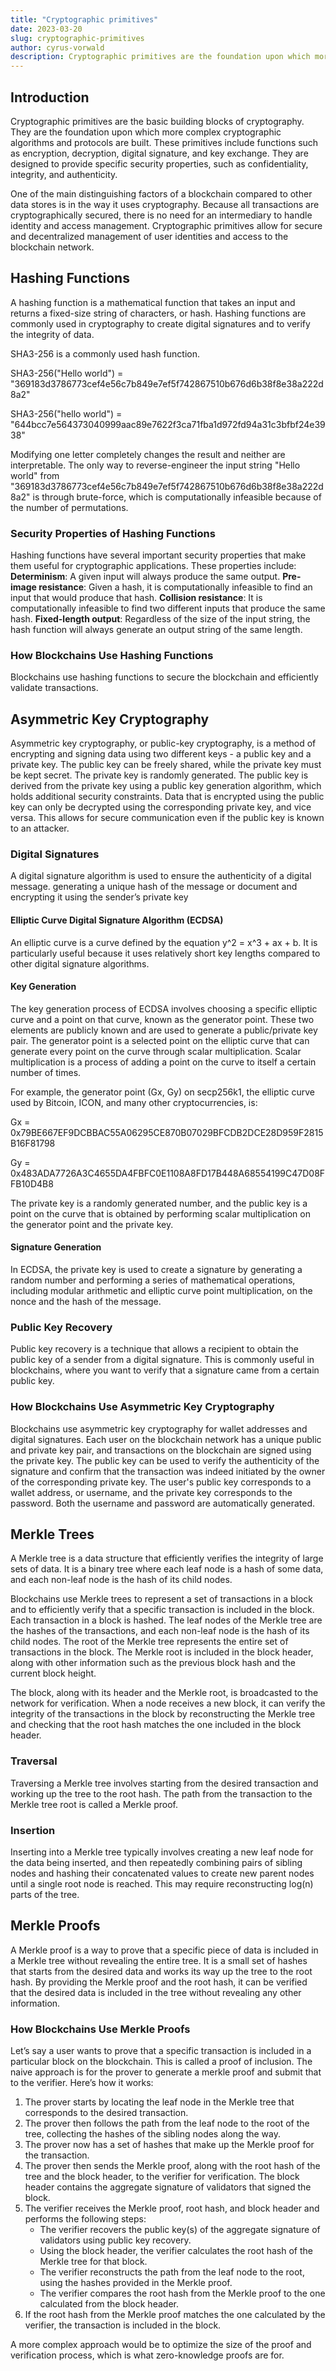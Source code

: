 ```yaml
---
title: "Cryptographic primitives"
date: 2023-03-20
slug: cryptographic-primitives
author: cyrus-vorwald
description: Cryptographic primitives are the foundation upon which more complex cryptographic algorithms and protocols are built. These primitives include functions such as encryption, decryption, digital signature, and key exchange.
---
```

## Introduction
Cryptographic primitives are the basic building blocks of cryptography. They are the foundation upon which more complex cryptographic algorithms and protocols are built. These primitives include functions such as encryption, decryption, digital signature, and key exchange. They are designed to provide specific security properties, such as confidentiality, integrity, and authenticity.

One of the main distinguishing factors of a blockchain compared to other data stores is in the way it uses cryptography. Because all transactions are cryptographically secured, there is no need for an intermediary to handle identity and access management. Cryptographic primitives allow for secure and decentralized management of user identities and access to the blockchain network.

## Hashing Functions

A hashing function is a mathematical function that takes an input and returns a fixed-size string of characters, or hash. Hashing functions are commonly used in cryptography to create digital signatures and to verify the integrity of data.

SHA3-256 is a commonly used hash function.

SHA3-256("Hello world") = "369183d3786773cef4e56c7b849e7ef5f742867510b676d6b38f8e38a222d8a2"

SHA3-256("hello world") = "644bcc7e564373040999aac89e7622f3ca71fba1d972fd94a31c3bfbf24e3938"

Modifying one letter completely changes the result and neither are interpretable. The only way to reverse-engineer the input string "Hello world" from "369183d3786773cef4e56c7b849e7ef5f742867510b676d6b38f8e38a222d8a2" is through brute-force, which is computationally infeasible because of the number of permutations.

### Security Properties of Hashing Functions

Hashing functions have several important security properties that make them useful for cryptographic applications. These properties include:
**Determinism**: A given input will always produce the same output.
**Pre-image resistance**: Given a hash, it is computationally infeasible to find an input that would produce that hash.
**Collision resistance**: It is computationally infeasible to find two different inputs that produce the same hash.
**Fixed-length output**: Regardless of the size of the input string, the hash function will always generate an output string of the same length.

### How Blockchains Use Hashing Functions

Blockchains use hashing functions to secure the blockchain and efficiently validate transactions.

## Asymmetric Key Cryptography

Asymmetric key cryptography, or public-key cryptography, is a method of encrypting and signing data using two different keys - a public key and a private key. The public key can be freely shared, while the private key must be kept secret. The private key is randomly generated. The public key is derived from the private key using a public key generation algorithm, which holds additional security constraints. Data that is encrypted using the public key can only be decrypted using the corresponding private key, and vice versa. This allows for secure communication even if the public key is known to an attacker.

### Digital Signatures

A digital signature algorithm is used to ensure the authenticity of a digital message. generating a unique hash of the message or document and encrypting it using the sender’s private key

#### Elliptic Curve Digital Signature Algorithm (ECDSA)

An elliptic curve is a curve defined by the equation y^2 = x^3 + ax + b. It is particularly useful because it uses relatively short key lengths compared to other digital signature algorithms.

#### Key Generation

The key generation process of ECDSA involves choosing a specific elliptic curve and a point on that curve, known as the generator point. These two elements are publicly known and are used to generate a public/private key pair. The generator point is a selected point on the elliptic curve that can generate every point on the curve through scalar multiplication. Scalar multiplication is a process of adding a point on the curve to itself a certain number of times.

For example, the generator point (Gx, Gy) on secp256k1, the elliptic curve used by Bitcoin, ICON, and many other cryptocurrencies, is:

Gx = 0x79BE667EF9DCBBAC55A06295CE870B07029BFCDB2DCE28D959F2815B16F81798

Gy = 0x483ADA7726A3C4655DA4FBFC0E1108A8FD17B448A68554199C47D08FFB10D4B8

The private key is a randomly generated number, and the public key is a point on the curve that is obtained by performing scalar multiplication on the generator point and the private key.

#### Signature Generation

In ECDSA, the private key is used to create a signature by generating a random number and performing a series of mathematical operations, including modular arithmetic and elliptic curve point multiplication, on the nonce and the hash of the message.

### Public Key Recovery

Public key recovery is a technique that allows a recipient to obtain the public key of a sender from a digital signature. This is commonly useful in blockchains, where you want to verify that a signature came from a certain public key.

### How Blockchains Use Asymmetric Key Cryptography

Blockchains use asymmetric key cryptography for wallet addresses and digital signatures. Each user on the blockchain network has a unique public and private key pair, and transactions on the blockchain are signed using the private key. The public key can be used to verify the authenticity of the signature and confirm that the transaction was indeed initiated by the owner of the corresponding private key. The user's public key corresponds to a wallet address, or username, and the private key corresponds to the password. Both the username and password are automatically generated.

## Merkle Trees

A Merkle tree is a data structure that efficiently verifies the integrity of large sets of data. It is a binary tree where each leaf node is a hash of some data, and each non-leaf node is the hash of its child nodes.

Blockchains use Merkle trees to represent a set of transactions in a block and to efficiently verify that a specific transaction is included in the block. Each transaction in a block is hashed. The leaf nodes of the Merkle tree are the hashes of the transactions, and each non-leaf node is the hash of its child nodes. The root of the Merkle tree represents the entire set of transactions in the block. The Merkle root is included in the block header, along with other information such as the previous block hash and the current block height.

The block, along with its header and the Merkle root, is broadcasted to the network for verification. When a node receives a new block, it can verify the integrity of the transactions in the block by reconstructing the Merkle tree and checking that the root hash matches the one included in the block header.

### Traversal

Traversing a Merkle tree involves starting from the desired transaction and working up the tree to the root hash. The path from the transaction to the Merkle tree root is called a Merkle proof.

### Insertion

Inserting into a Merkle tree typically involves creating a new leaf node for the data being inserted, and then repeatedly combining pairs of sibling nodes and hashing their concatenated values to create new parent nodes until a single root node is reached. This may require reconstructing log(n) parts of the tree.

## Merkle Proofs

A Merkle proof is a way to prove that a specific piece of data is included in a Merkle tree without revealing the entire tree. It is a small set of hashes that starts from the desired data and works its way up the tree to the root hash. By providing the Merkle proof and the root hash, it can be verified that the desired data is included in the tree without revealing any other information.

### How Blockchains Use Merkle Proofs

Let’s say a user wants to prove that a specific transaction is included in a particular block on the blockchain. This is called a proof of inclusion. The naive approach is for the prover to generate a merkle proof and submit that to the verifier. Here’s how it works:

1. The prover starts by locating the leaf node in the Merkle tree that corresponds to the desired transaction.
2. The prover then follows the path from the leaf node to the root of the tree, collecting the hashes of the sibling nodes along the way.
3. The prover now has a set of hashes that make up the Merkle proof for the transaction.
4. The prover then sends the Merkle proof, along with the root hash of the tree and the block header, to the verifier for verification. The block header contains the aggregate signature of validators that signed the block.
5. The verifier receives the Merkle proof, root hash, and block header and performs the following steps:
    - The verifier recovers the public key(s) of the aggregate signature of validators using public key recovery.
    - Using the block header, the verifier calculates the root hash of the Merkle tree for that block.
    - The verifier reconstructs the path from the leaf node to the root, using the hashes provided in the Merkle proof.
    - The verifier compares the root hash from the Merkle proof to the one calculated from the block header.
6. If the root hash from the Merkle proof matches the one calculated by the verifier, the transaction is included in the block.

A more complex approach would be to optimize the size of the proof and verification process, which is what zero-knowledge proofs are for.
